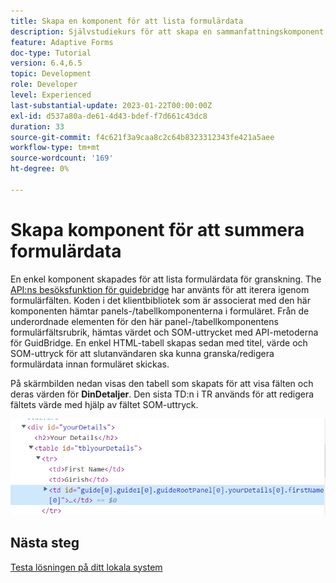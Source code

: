 ```yaml
---
title: Skapa en komponent för att lista formulärdata
description: Självstudiekurs för att skapa en sammanfattningskomponent för att granska formulärdata innan de skickas in.
feature: Adaptive Forms
doc-type: Tutorial
version: 6.4,6.5
topic: Development
role: Developer
level: Experienced
last-substantial-update: 2023-01-22T00:00:00Z
exl-id: d537a80a-de61-4d43-bdef-f7d661c43dc8
duration: 33
source-git-commit: f4c621f3a9caa8c2c64b8323312343fe421a5aee
workflow-type: tm+mt
source-wordcount: '169'
ht-degree: 0%

---
```


# Skapa komponent för att summera formulärdata

En enkel komponent skapades för att lista formulärdata för granskning. The [API:ns besöksfunktion för guidebridge](https://developer.adobe.com/experience-manager/reference-materials/6-5/forms/javascript-api/GuideBridge.html?q=visit) har använts för att iterera igenom formulärfälten. Koden i det klientbibliotek som är associerat med den här komponenten hämtar panels-/tabellkomponenterna i formuläret. Från de underordnade elementen för den här panel-/tabellkomponentens formulärfältsrubrik, hämtas värdet och SOM-uttrycket med API-metoderna för GuidBridge. En enkel HTML-tabell skapas sedan med titel, värde och SOM-uttryck för att slutanvändaren ska kunna granska/redigera formulärdata innan formuläret skickas.

På skärmbilden nedan visas den tabell som skapats för att visa fälten och deras värden för **DinDetaljer**. Den sista TD:n i TR används för att redigera fältets värde med hjälp av fältet SOM-uttryck.

![besök-func](assets/visit-function.png)

## Nästa steg

[Testa lösningen på ditt lokala system](./deploy-on-your-system.md)
